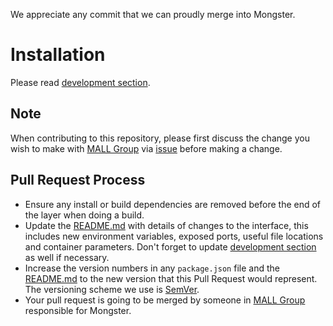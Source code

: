 We appreciate any commit that we can proudly merge into Mongster.

# Installation
Please read [development section](/docs/development.md).

## Note
When contributing to this repository, please first discuss the change you wish to make with [MALL Group](http://github.com/mallgroup) via [issue](https://github.com/mallgroup/mal-mongster/issues) before making a change.

## Pull Request Process
 - Ensure any install or build dependencies are removed before the end of the layer when doing a build.
 - Update the [README.md](README.md) with details of changes to the interface, this includes new environment variables, exposed ports, useful file locations and container parameters. Don't forget to update [development section](/docs/development.md) as well if necessary.
 - Increase the version numbers in any `package.json` file and the [README.md](/README.md) to the new version that this Pull Request would represent. The versioning scheme we use is [SemVer](https://semver.org/).
 - Your pull request is going to be merged by someone in [MALL Group](http://github.com/mallgroup) responsible for Mongster.
